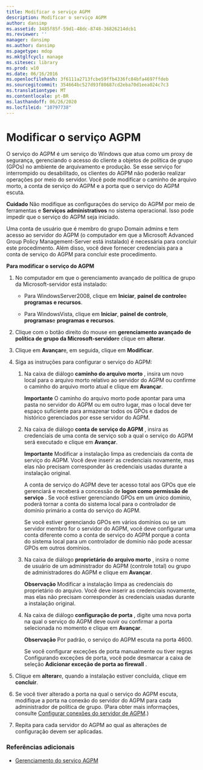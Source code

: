 ```yaml
---
title: Modificar o serviço AGPM
description: Modificar o serviço AGPM
author: dansimp
ms.assetid: 3485f85f-59d1-48dc-8748-36826214dcb1
ms.reviewer: ''
manager: dansimp
ms.author: dansimp
ms.pagetype: mdop
ms.mktglfcycl: manage
ms.sitesec: library
ms.prod: w10
ms.date: 06/16/2016
ms.openlocfilehash: 3f6111a2713fcbe59ffb4336fc84bfa4697ffdeb
ms.sourcegitcommit: 354664bc527d93f80687cd2eba70d1eea024c7c3
ms.translationtype: MT
ms.contentlocale: pt-BR
ms.lasthandoff: 06/26/2020
ms.locfileid: "10797738"
---
```

# Modificar o serviço AGPM


O serviço do AGPM é um serviço do Windows que atua como um proxy de segurança, gerenciando o acesso do cliente a objetos de política de grupo (GPOs) no ambiente de arquivamento e produção. Se esse serviço for interrompido ou desabilitado, os clientes do AGPM não poderão realizar operações por meio do servidor. Você pode modificar o caminho de arquivo morto, a conta de serviço do AGPM e a porta que o serviço do AGPM escuta.

**Cuidado**  Não modifique as configurações do serviço do AGPM por meio de ferramentas e **Serviços** **administrativos** no sistema operacional. Isso pode impedir que o serviço do AGPM seja iniciado.

 

Uma conta de usuário que é membro do grupo Domain admins e tem acesso ao servidor do AGPM (o computador em que a Microsoft Advanced Group Policy Management-Server está instalado) é necessária para concluir este procedimento. Além disso, você deve fornecer credenciais para a conta de serviço do AGPM para concluir este procedimento.

**Para modificar o serviço do AGPM**

1.  No computador em que o gerenciamento avançado de política de grupo da Microsoft-servidor está instalado:

    -   Para WindowsServer2008, clique em **Iniciar**, **painel de controle**e **programas e recursos**.

    -   Para WindowsVista, clique em **Iniciar**, **painel de controle**, **programas**e **programas e recursos**.

2.  Clique com o botão direito do mouse em **gerenciamento avançado de política de grupo da Microsoft-servidor**e clique em **alterar**.

3.  Clique em **Avançar**e, em seguida, clique em **Modificar**.

4.  Siga as instruções para configurar o serviço do AGPM:

    1.  Na caixa de diálogo **caminho do arquivo morto** , insira um novo local para o arquivo morto relativo ao servidor do AGPM ou confirme o caminho do arquivo morto atual e clique em **Avançar**.

        **Importante**  O caminho do arquivo morto pode apontar para uma pasta no servidor do AGPM ou em outro lugar, mas o local deve ter espaço suficiente para armazenar todos os GPOs e dados de histórico gerenciados por esse servidor do AGPM.

         

    2.  Na caixa de diálogo **conta de serviço do AGPM** , insira as credenciais de uma conta de serviço sob a qual o serviço do AGPM será executado e clique em **Avançar**.

        **Importante**  Modificar a instalação limpa as credenciais da conta de serviço do AGPM. Você deve inserir as credenciais novamente, mas elas não precisam corresponder às credenciais usadas durante a instalação original.

        A conta de serviço do AGPM deve ter acesso total aos GPOs que ele gerenciará e receberá a concessão de **logon como permissão de serviço** . Se você estiver gerenciando GPOs em um único domínio, poderá tornar a conta do sistema local para o controlador de domínio primário a conta do serviço do AGPM.

        Se você estiver gerenciando GPOs em vários domínios ou se um servidor membro for o servidor do AGPM, você deve configurar uma conta diferente como a conta de serviço do AGPM porque a conta do sistema local para um controlador de domínio não pode acessar GPOs em outros domínios.

         

    3.  Na caixa de diálogo **proprietário do arquivo morto** , insira o nome de usuário de um administrador do AGPM (controle total) ou grupo de administradores do AGPM e clique em **Avançar**.

        **Observação**  Modificar a instalação limpa as credenciais do proprietário do arquivo. Você deve inserir as credenciais novamente, mas elas não precisam corresponder às credenciais usadas durante a instalação original.

         

    4.  Na caixa de diálogo **configuração de porta** , digite uma nova porta na qual o serviço do AGPM deve ouvir ou confirmar a porta selecionada no momento e clique em **Avançar**.

        **Observação**  Por padrão, o serviço do AGPM escuta na porta 4600.

        Se você configurar exceções de porta manualmente ou tiver regras Configurando exceções de porta, você pode desmarcar a caixa de seleção **Adicionar exceção de porta ao firewall** .

         

5.  Clique em **alterar**e, quando a instalação estiver concluída, clique em **concluir**.

6.  Se você tiver alterado a porta na qual o serviço do AGPM escuta, modifique a porta na conexão do servidor do AGPM para cada administrador de política de grupo. (Para obter mais informações, consulte [Configurar conexões do servidor de AGPM](configure-agpm-server-connections-agpm30ops.md).)

7.  Repita para cada servidor do AGPM ao qual as alterações de configuração devem ser aplicadas.

### Referências adicionais

-   [Gerenciamento do serviço AGPM](managing-the-agpm-service-agpm30ops.md)

 

 





